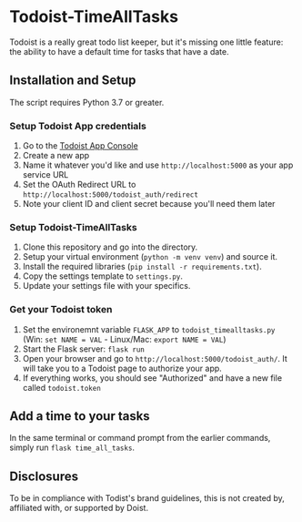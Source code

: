 # Todoist-TimeAllTasks

Todoist is a really great todo list keeper, but it's missing one little feature: the ability to have a default time for tasks that have a date.

## Installation and Setup

The script requires Python 3.7 or greater. 

### Setup Todoist App credentials
1. Go to the [Todoist App Console](https://developer.todoist.com/appconsole.html)
1. Create a new app
1. Name it whatever you'd like and use `http://localhost:5000` as your app service URL
1. Set the OAuth Redirect URL to `http://localhost:5000/todoist_auth/redirect`
1. Note your client ID and client secret because you'll need them later

### Setup Todoist-TimeAllTasks
1. Clone this repository and go into the directory.
1. Setup your virtual environment (`python -m venv venv`) and source it. 
1. Install the required libraries (`pip install -r requirements.txt`).
1. Copy the settings template to `settings.py`.
1. Update your settings file with your specifics. 

### Get your Todoist token
1. Set the environemnt variable `FLASK_APP` to `todoist_timealltasks.py` (Win: `set NAME = VAL` - Linux/Mac: `export NAME = VAL`)
1. Start the Flask server: `flask run`
1. Open your browser and go to `http://localhost:5000/todoist_auth/`. It will take you to a Todoist page to authorize your app.
1. If everything works, you should see "Authorized" and have a new file called `todoist.token`

## Add a time to your tasks
In the same terminal or command prompt from the earlier commands, simply run `flask time_all_tasks`. 

## Disclosures
To be in compliance with Todist's brand guidelines, this is not created by, affiliated with, or supported by Doist.
